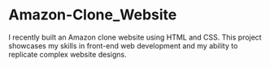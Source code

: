 # Amazon-Clone_Website
I recently built an Amazon clone website using HTML and CSS. This project showcases my skills in front-end web development and my ability to replicate complex website designs.
